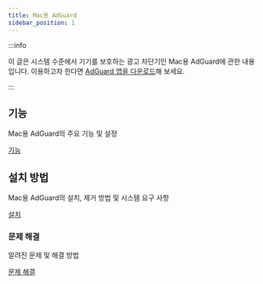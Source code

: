```yaml
---
title: Mac용 AdGuard
sidebar_position: 1
---
```


:::info

이 글은 시스템 수준에서 기기를 보호하는 광고 차단기인 Mac용 AdGuard에 관한 내용입니다. 이용하고자 한다면 [AdGuard 앱을 다운로드](https://agrd.io/download-kb-adblock)해 보세요.

:::

## 기능

Mac용 AdGuard의 주요 기능 및 설정

[기능](/adguard-for-mac/features/features.md)

## 설치 방법

Mac용 AdGuard의 설치, 제거 방법 및 시스템 요구 사항

[설치](/adguard-for-mac/installation.md)

### 문제 해결

알려진 문제 및 해결 방법

[문제 해결](/adguard-for-mac/solving-problems/solving-problems.md)

